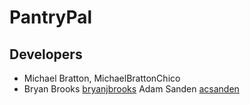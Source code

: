 # PantryPal

## Developers

- Michael Bratton, MichaelBrattonChico
- Bryan Brooks [bryanjbrooks](https://github.com/bryanjbrooks)
  Adam Sanden [acsanden](https://github.com/acsanden)
